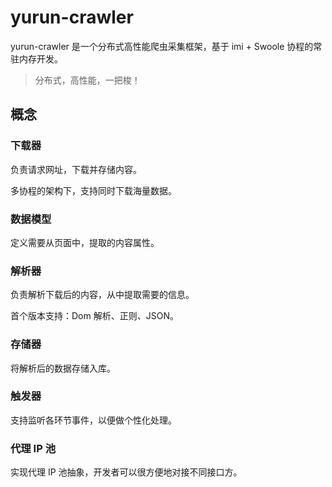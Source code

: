 # yurun-crawler

yurun-crawler 是一个分布式高性能爬虫采集框架，基于 imi + Swoole 协程的常驻内存开发。

> 分布式，高性能，一把梭！

## 概念

### 下载器

负责请求网址，下载并存储内容。

多协程的架构下，支持同时下载海量数据。

### 数据模型

定义需要从页面中，提取的内容属性。

### 解析器

负责解析下载后的内容，从中提取需要的信息。

首个版本支持：Dom 解析、正则、JSON。

### 存储器

将解析后的数据存储入库。

### 触发器

支持监听各环节事件，以便做个性化处理。

### 代理 IP 池

实现代理 IP 池抽象，开发者可以很方便地对接不同接口方。

